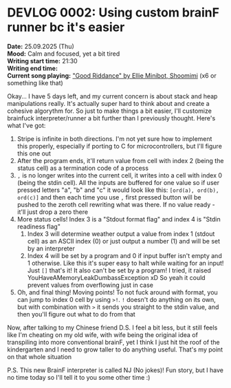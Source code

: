 # DEVLOG 0002: Using custom brainF runner bc it's easier

**Date:** 25.09.2025 (Thu)<br>
**Mood:** Calm and focused, yet a bit tired<br>
**Writing start time:** 21:30<br>
**Writing end time:** <br>
**Current song playing:** ["Good Riddance" by Ellie Minibot, Shoomimi](https://music.yandex.ru/track/142549342?utm_source=desktop&utm_medium=copy_link)
(x6 or something like that)

Okay... I have 5 days left, and my current concern is about stack and heap manipulations really. It's actually super
hard to think about and create a cohesive algorythm for. So just to make things a bit easier, I'll customize brainfuck
interpreter/runner a bit further than I previously thought. Here's what I've got:
1) Stripe is infinite in both directions. I'm not yet sure how to implement this properly, especially if porting to C 
for microcontrollers, but I'll figure this one out
2) After the program ends, it'll return value from cell with index 2 (being the status cell) as a termination code of a
process
3) `,` is no longer writes into the current cell, it writes into a cell with index 0 (being the stdin cell). All the 
inputs are buffered for one value so if user pressed letters "a", "b" and "c" it would look like this:
`[ord(a), ord(b), ord(c)]` and then each time you use `,` first pressed button will be pushed to the zeroth cell 
rewriting what was there. If no value ready - it'll just drop a zero there
4) More status cells! Index 3 is a "Stdout format flag" and index 4 is "Stdin readiness flag"
   1) Index 3 will determine weather output a value from index 1 (stdout cell) as an ASCII index (0) or just output a 
number (1) and will be set by an interpreter
   2) Index 4 will be set by a program and 0 if input buffer isn't empty and 1 otherwise. Like this it's super easy to 
halt while waiting for an input! Just `[]` that's it! It also can't be set by a program! I tried, it raised 
YouHaveAMemoryLeakDumbassException xD So yeah it could prevent values from overflowing just in case
5) Oh, and final thing! Moving points! To not fuck around with format, you can jump to index 0 cell by using `>!`. `!`
doesn't do anything on its own, but with combination with `>` it sends you straight to the stdin value, and then you'll 
figure out what to do from that

Now, after talking to my Chinese friend D.S. I feel a bit less, but it still feels like I'm cheating on my old wife, 
with wife being the original idea of transpiling into more conventional brainF, yet I think I just hit the roof of the
kindergarten and I need to grow taller to do anything useful. That's my point on that whole situation

P.S. This new BrainF interpreter is called NJ (No jokes)! Fun story, but I have no time today so I'll tell it to you
some other time :)